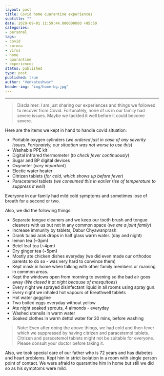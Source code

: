 ```yaml
---
layout: post
title: Covid home quarantine experiences
subtitle: ""
date: 2020-09-01 11:59:44.000000000 +05:30
categories:
- personal
tags:
- covid
- corona
- virus
- home
- quarantine
- experiences
status: published
type: post
published: true
author: "Venkateshwar"
header-img: "img/home-bg.jpg"
---
```


<hr>
<blockquote>
<p>Disclaimer: I am just sharing our experiences and things we followed to recover from Covid. Fortunately, none of us in our family had severe issues. Maybe we tackled it well before it could become severe.</p>
</blockquote>
<p>Here are the items we kept in hand to handle covid situation:</p>
<ul>
<li>Portable oxygen cylinders (<em>we ordered just in case of any severity issues. Fortunately, our situation was not worse to use this</em>)</li>
<li>Washable PPE kit</li>
<li>Digital infrared thermometer (<em>to check fever continuously</em>)</li>
<li>Sugar and BP digital devices</li>
<li>Oxymeter (<em>very important</em>)</li>
<li>Electic water heater</li>
<li>Citrizen tablets (<em>for cold, which shows up before fever</em>)</li>
<li>Paracetemol tablets (<em>we consumed this in earlier rise of temperature to suppress it well</em>)</li>
</ul>
<p>Everyone in our family had mild cold symptoms and sometimes lose of breath for a second or two.</p>
<p>Also, we did the following things:</p>
<ul>
<li>Separate tongue cleaners and we keep our tooth brush and tongue cleaners with us but not in any common space (<em>we are a joint family</em>)</li>
<li>Increase immunity by tablets, Dabur Chyawanprash.</li>
<li>Drank tulasi arak drops in half glass warm water. (day and night)</li>
<li>lemon tea (~3pm)</li>
<li>Betel leaf tea (~4pm)</li>
<li>Dry ginger tea (~5pm)</li>
<li>Mostly ate chicken dishes everyday (we did even made our orthodox parents to do so - was very hard to convince them)</li>
<li>Kept mask in home when talking with other family members or roaming in common areas.</li>
<li>Kept the windows open from morning to evening so the bad air goes away (<em>We closed it at night because of mosquitoes</em>)</li>
<li>Every night we sprayed disinfectant liquid in all rooms using spray gun.</li>
<li>Every night we inhaled hot vapours of Breathwell tablets</li>
<li>Hot water goggline</li>
<li>Two boiled eggs everyday without yellow</li>
<li>Ate night soaked sprouts, 4 almonds - everyday</li>
<li>Washed utensils in warm water</li>
<li>Soaked clothes in warm dettol water for 30 mins, before washing</li>
</ul>
<blockquote>
<p>Note: Even after doing the above things, we had cold and then fever which we suppressed by having citrizen and paracetemol tablets. Citrizen and paracetemol tablets might not be suitable for everyone. Please consult your doctor before taking it.</p>
</blockquote>
<p>Also, we took special care of our father who is 72 years and has diabetes and heart problems. Kept him in strict isolation in a room with single person point of contact. We were afraid to quarantine him in home but still we did so as his symptoms were mild.</p>

